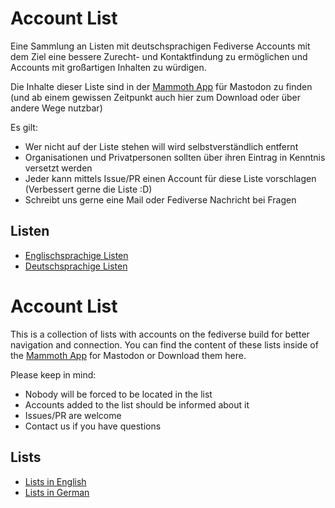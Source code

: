 # Account List
Eine Sammlung an Listen mit deutschsprachigen Fediverse Accounts mit dem Ziel eine bessere Zurecht- und Kontaktfindung zu ermöglichen und Accounts mit großartigen Inhalten zu würdigen.

Die Inhalte dieser Liste sind in der [Mammoth App](https://getmammoth.app/) für Mastodon zu finden (und ab einem gewissen Zeitpunkt auch hier zum Download oder über andere Wege nutzbar)

Es gilt:
- Wer nicht auf der Liste stehen will wird selbstverständlich entfernt
- Organisationen und Privatpersonen sollten über ihren Eintrag in Kenntnis versetzt werden
- Jeder kann mittels Issue/PR einen Account für diese Liste vorschlagen (Verbessert gerne die Liste :D)
- Schreibt uns gerne eine Mail oder Fediverse Nachricht bei Fragen


## Listen
- [Englischsprachige Listen](/EN/accounts.md)
- [Deutschsprachige Listen](/DE/accounts.md)


# Account List

This is a collection of lists with accounts on the fediverse build for better navigation and connection.
You can find the content of these lists inside of the [Mammoth App](https://getmammoth.app/) for Mastodon or Download them here.

Please keep in mind:
- Nobody will be forced to be located in the list
- Accounts added to the list should be informed about it
- Issues/PR are welcome
- Contact us if you have questions

## Lists
- [Lists in English](/EN/accounts.md)
- [Lists in German](/DE/accounts.md)